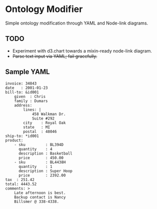 Ontology Modifier
===

Simple ontology modification through YAML and Node-link diagrams.

TODO
---

- Experiment with d3.chart towards a mixin-ready node-link diagram.
- ~~Parse text input via YAML; fail gracefully.~~

Sample YAML
---

    invoice: 34843
    date   : 2001-01-23
    bill-to: &id001
        given  : Chris
        family : Dumars
        address:
            lines: |
                458 Walkman Dr.
                Suite #292
            city    : Royal Oak
            state   : MI
            postal  : 48046
    ship-to: *id001
    product:
        - sku         : BL394D
          quantity    : 4
          description : Basketball
          price       : 450.00
        - sku         : BL4438H
          quantity    : 1
          description : Super Hoop
          price       : 2392.00
    tax  : 251.42
    total: 4443.52
    comments: >
        Late afternoon is best.
        Backup contact is Nancy
        Billsmer @ 338-4338. 

